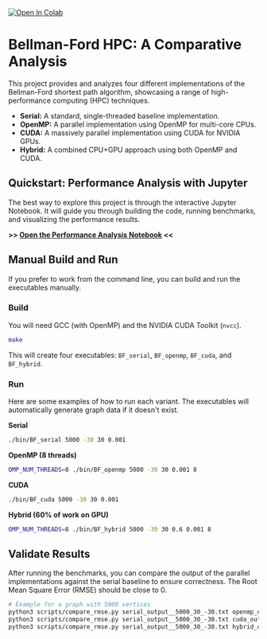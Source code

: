 <a href="https://colab.research.google.com/github/UchihaIthachi/bellman-ford-hpc-openmp-cuda/blob/main/Bellman-Ford-HPC-Analysis.ipynb" target="_blank" rel="noopener noreferrer">
  <img src="https://colab.research.google.com/assets/colab-badge.svg" alt="Open In Colab"/>
</a>

# Bellman-Ford HPC: A Comparative Analysis

This project provides and analyzes four different implementations of the Bellman-Ford shortest path algorithm, showcasing a range of high-performance computing (HPC) techniques.

- **Serial:** A standard, single-threaded baseline implementation.
- **OpenMP:** A parallel implementation using OpenMP for multi-core CPUs.
- **CUDA:** A massively parallel implementation using CUDA for NVIDIA GPUs.
- **Hybrid:** A combined CPU+GPU approach using both OpenMP and CUDA.

## Quickstart: Performance Analysis with Jupyter

The best way to explore this project is through the interactive Jupyter Notebook. It will guide you through building the code, running benchmarks, and visualizing the performance results.

**>> [Open the Performance Analysis Notebook](Bellman-Ford-HPC-Analysis.ipynb) <<**

## Manual Build and Run

If you prefer to work from the command line, you can build and run the executables manually.

### Build

You will need GCC (with OpenMP) and the NVIDIA CUDA Toolkit (`nvcc`).

```bash
make
```

This will create four executables: `BF_serial`, `BF_openmp`, `BF_cuda`, and `BF_hybrid`.

### Run

Here are some examples of how to run each variant. The executables will automatically generate graph data if it doesn't exist.

**Serial**

```bash
./bin/BF_serial 5000 -30 30 0.001
```

**OpenMP (8 threads)**

```bash
OMP_NUM_THREADS=8 ./bin/BF_openmp 5000 -30 30 0.001 8
```

**CUDA**

```bash
./bin/BF_cuda 5000 -30 30 0.001
```

**Hybrid (60% of work on GPU)**

```bash
OMP_NUM_THREADS=8 ./bin/BF_hybrid 5000 -30 30 0.6 0.001 8
```

## Validate Results

After running the benchmarks, you can compare the output of the parallel implementations against the serial baseline to ensure correctness. The Root Mean Square Error (RMSE) should be close to 0.

```bash
# Example for a graph with 5000 vertices
python3 scripts/compare_rmse.py serial_output__5000_30_-30.txt openmp_output__5000_30_-30.txt
python3 scripts/compare_rmse.py serial_output__5000_30_-30.txt cuda_output__5000_30_-30.txt
python3 scripts/compare_rmse.py serial_output__5000_30_-30.txt hybrid_output__5000_30_-30.txt
```
